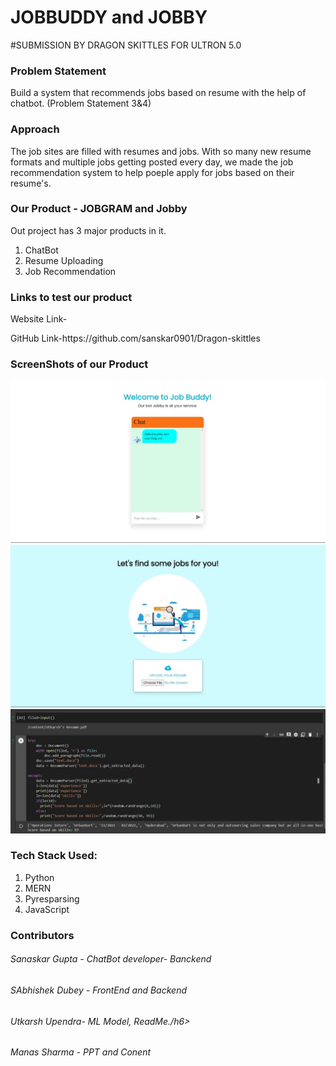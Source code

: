 # JOBBUDDY and JOBBY
#SUBMISSION BY DRAGON SKITTLES FOR ULTRON 5.0
<h3> Problem Statement</h3>
<p>Build a system that recommends jobs based on resume with the help of chatbot.
(Problem Statement 3&4)</p>

<h3>Approach</h3>
<p>The job sites are filled with resumes and jobs. With so many new resume formats and multiple jobs getting posted every day, we made the job recommendation system to help poeple apply for jobs based on their resume's. </p>

<h3> Our Product - JOBGRAM and Jobby</h3>
<p>
  Out project has 3 major products in it.
  <ol>
<li>ChatBot
  <li>Resume Uploading
    <li>Job Recommendation
</ol>
  </p>
  
  <h3>Links to test our product</h3>
  <p>Website Link- </p>
  <p>GitHub Link-https://github.com/sanskar0901/Dragon-skittles </p>
  
  <h3>ScreenShots of our Product</h3>
  <img src="https://github.com/sanskar0901/Dragon-skittles/blob/master/src/Assets/Images/a6216c79-488c-4f95-831c-520a406c920f.jpg">
  <img src="https://github.com/sanskar0901/Dragon-skittles/blob/master/src/Assets/Images/a76f28f5-7a4a-47a5-9564-bfd7a0c8eb69.jpg">
  <img src="https://github.com/sanskar0901/Dragon-skittles/blob/master/src/Assets/Images/ce4a4124-9f3b-48d1-ba87-89e477f09418.jpg">
  
  
  <h3>Tech Stack Used:</h3>
  <p>
  <ol>
    <li>Python
      <li>MERN
        <li>Pyresparsing
          <li>JavaScript
            </ol>
            </p>
            
            
   <h3>Contributors</h3>
   <h6>Sanaskar Gupta - ChatBot developer- Banckend</h6>
   <h6>SAbhishek Dubey - FrontEnd and Backend</h6>
   <h6>Utkarsh Upendra- ML Model, ReadMe./h6>
   <h6>Manas Sharma - PPT and Conent</h6>
   
  

  
